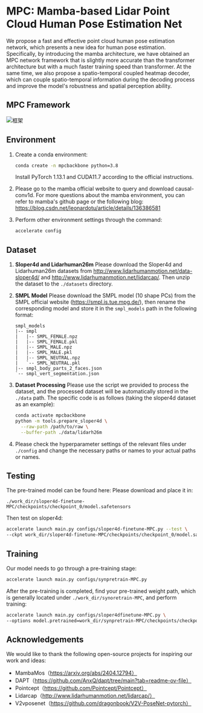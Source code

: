 # MPC: Mamba-based Lidar Point Cloud Human Pose Estimation Net

We propose a fast and effective point cloud human pose estimation network, which presents a new idea for human pose estimation. Specifically, by introducing the mamba architecture, we have obtained an MPC network framework that is slightly more accurate than the transformer architecture but with a much faster training speed than transformer. At the same time, we also propose a spatio-temporal coupled heatmap decoder, which can couple spatio-temporal information during the decoding process and improve the model's robustness and spatial perception ability.

## MPC Framework
![框架](htps://t5.picb.cc/2025/07/30/noazoG.jpeg)
## Environment

1. Create a conda environment:

   ```bash
   conda create -n mpcbackbone python=3.8
   ```

   Install PyTorch 1.13.1 and CUDA11.7 according to the official instructions.

2. Please go to the mamba official website to query and download causal-conv1d. For more questions about the mamba environment, you can refer to mamba's github page or the following blog: https://blog.csdn.net/leonardotu/article/details/136386581

3. Perform other environment settings through the command:

   ```bash
   accelerate config
   ```

## Dataset

1. **Sloper4d and Lidarhuman26m**
   Please download the Sloper4d and Lidarhuman26m datasets from http://www.lidarhumanmotion.net/data-sloper4d/ and http://www.lidarhumanmotion.net/lidarcap/. Then unzip the dataset to the `./datasets` directory.

2. **SMPL Model**
   Please download the SMPL model (10 shape PCs) from the SMPL official website (https://smpl.is.tue.mpg.de/), then rename the corresponding model and store it in the `smpl_models` path in the following format:

   ```plaintext
   smpl_models
   |-- smpl
   |   |-- SMPL_FEMALE.npz
   |   |-- SMPL_FEMALE.pkl
   |   |-- SMPL_MALE.npz
   |   |-- SMPL_MALE.pkl
   |   |-- SMPL_NEUTRAL.npz
   |   `-- SMPL_NEUTRAL.pkl
   |-- smpl_body_parts_2_faces.json
   `-- smpl_vert_segmentation.json
   ```

3. **Dataset Processing**
   Please use the script we provided to process the dataset, and the processed dataset will be automatically stored in the `./data` path. The specific code is as follows (taking the sloper4d dataset as an example):

   ```bash
   conda activate mpcbackbone
   python -m tools.prepare_sloper4d \
     --raw-path /path/to/raw \
     --buffer-path ./data/lidarh26m
   ```

4. Please check the hyperparameter settings of the relevant files under `./config` and change the necessary paths or names to your actual paths or names.

## Testing

The pre-trained model can be found here:
Please download and place it in:

```plaintext
./work_dir/sloper4d-finetune-MPC/checkpoints/checkpoint_0/model.safetensors
```

Then test on sloper4d:

```bash
accelerate launch main.py configs/sloper4d-finetune-MPC.py --test \
--ckpt work_dir/sloper4d-finetune-MPC/checkpoints/checkpoint_0/model.safetensors
```

## Training

Our model needs to go through a pre-training stage:

```bash
accelerate launch main.py configs/synpretrain-MPC.py
```

After the pre-training is completed, find your pre-trained weight path, which is generally located under `./work_dir/synoretrain-MPC`, and perform training:

```bash
accelerate launch main.py configs/sloper4dfinetune-MPC.py \
--options model.pretrained=work_dir/synpretrain-MPC/checkpoints/checkpoint_0/model.safetensors
```

## Acknowledgements

We would like to thank the following open-source projects for inspiring our work and ideas:

- MambaMos（https://arxiv.org/abs/2404.12794）
- DAPT（https://github.com/AnxQ/dapt/tree/main?tab=readme-ov-file）
- Pointcept（https://github.com/Pointcept/Pointcept）
- Lidarcap（http://www.lidarhumanmotion.net/lidarcap/）
- V2vposenet（https://github.com/dragonbook/V2V-PoseNet-pytorch）
